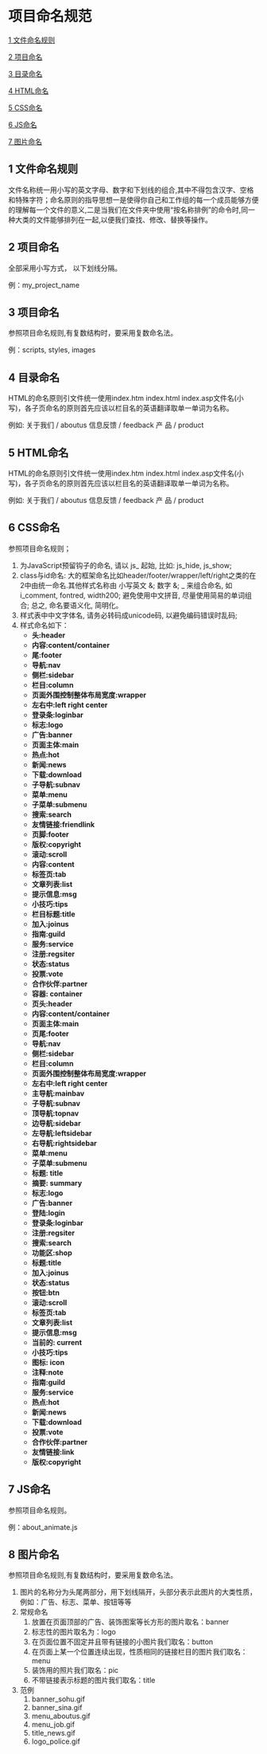 
# 项目命名规范




[1 文件命名规则](#1-文件命名规则)

[2 项目命名](#2-项目命名)

[3 目录命名](#3-目录命名)　

[4 HTML命名](#4-HTML命名)　

[5 CSS命名](#5-CSS命名)　

[6 JS命名](#6-JS命名)　

[7 图片命名](#7-图片命名)　







## 1 文件命名规则


文件名称统一用小写的英文字母、数字和下划线的组合,其中不得包含汉字、空格和特殊字符；命名原则的指导思想一是使得你自己和工作组的每一个成员能够方便的理解每一个文件的意义,二是当我们在文件夹中使用“按名称排例”的命令时,同一种大类的文件能够排列在一起,以便我们查找、修改、替换等操作。

## 2 项目命名

全部采用小写方式， 以下划线分隔。

例：my_project_name


## 3 项目命名

参照项目命名规则,有复数结构时，要采用复数命名法。

例：scripts, styles, images

## 4 目录命名

HTML的命名原则引文件统一使用index.htm index.html index.asp文件名(小写)，各子页命名的原则首先应该以栏目名的英语翻译取单一单词为名称。

例如: 关于我们 / aboutus 信息反馈 / feedback 产 品 / product

## 5 HTML命名
HTML的命名原则引文件统一使用index.htm index.html index.asp文件名(小写)，各子页命名的原则首先应该以栏目名的英语翻译取单一单词为名称。

例如: 关于我们 / aboutus 信息反馈 / feedback 产 品 / product

## 6 CSS命名

参照项目命名规则；

1. 为JavaScript预留钩子的命名, 请以 js_ 起始, 比如: js_hide, js_show;
2. class与id命名: 大的框架命名比如header/footer/wrapper/left/right之类的在2中由统一命名.其他样式名称由 小写英文 &; 数字 &; _ 来组合命名, 如i_comment, fontred, width200; 避免使用中文拼音, 尽量使用简易的单词组合; 总之, 命名要语义化, 简明化。
3. 样式表中中文字体名, 请务必转码成unicode码, 以避免编码错误时乱码;
4. 样式命名如下：
	- **头:header**
	- **内容:content/container**
	- **尾:footer**
	- **导航:nav**
	- **侧栏:sidebar**
	- **栏目:column**
	- **页面外围控制整体布局宽度:wrapper**
	- **左右中:left right center**
	- **登录条:loginbar**
	- **标志:logo**
	- **广告:banner**
	- **页面主体:main**
	- **热点:hot**
	- **新闻:news**
	- **下载:download**
	- **子导航:subnav**
	- **菜单:menu**
	- **子菜单:submenu**
	- **搜索:search**
	- **友情链接:friendlink**
	- **页脚:footer**
	- **版权:copyright**
	- **滚动:scroll**
	- **内容:content**
	- **标签页:tab**
	- **文章列表:list**
	- **提示信息:msg**
	- **小技巧:tips**
	- **栏目标题:title**
	- **加入:joinus**
	- **指南:guild**
	- **服务:service**
	- **注册:regsiter**
	- **状态:status**
	- **投票:vote**
	- **合作伙伴:partner**
	- **容器: container**
	- **页头:header**
	- **内容:content/container**
	- **页面主体:main**
	- **页尾:footer**
	- **导航:nav**
	- **侧栏:sidebar**
	- **栏目:column**
	- **页面外围控制整体布局宽度:wrapper**
	- **左右中:left right center**
	- **主导航:mainbav**
	- **子导航:subnav**
	- **顶导航:topnav**
	- **边导航:sidebar**
	- **左导航:leftsidebar**
	- **右导航:rightsidebar**
	- **菜单:menu**
	- **子菜单:submenu**
	- **标题: title**
	- **摘要: summary**
	- **标志:logo**
	- **广告:banner**
	- **登陆:login**
	- **登录条:loginbar**
	- **注册:regsiter**
	- **搜索:search**
	- **功能区:shop**
	- **标题:title**
	- **加入:joinus**
	- **状态:status**
	- **按钮:btn**
	- **滚动:scroll**
	- **标签页:tab**
	- **文章列表:list**
	- **提示信息:msg**
	- **当前的: current**
	- **小技巧:tips**
	- **图标: icon**
	- **注释:note**
	- **指南:guild**
	- **服务:service**
	- **热点:hot**
	- **新闻:news**
	- **下载:download**
	- **投票:vote**
	- **合作伙伴:partner**
	- **友情链接:link**
	- **版权:copyright**


## 7 JS命名

参照项目命名规则。

例：about_animate.js

## 8 图片命名
参照项目命名规则,有复数结构时，要采用复数命名法。

1. 图片的名称分为头尾两部分，用下划线隔开，头部分表示此图片的大类性质，例如：广告、标志、菜单、按钮等等 
2. 常规命名
	1. 放置在页面顶部的广告、装饰图案等长方形的图片取名：banner
	2. 标志性的图片取名为：logo
	3. 在页面位置不固定并且带有链接的小图片我们取名：button
	4. 在页面上某一个位置连续出现，性质相同的链接栏目的图片我们取名：menu
	5. 装饰用的照片我们取名：pic
	6. 不带链接表示标题的图片我们取名：title
3. 范例
	1. banner_sohu.gif
	2. banner_sina.gif
	3. menu_aboutus.gif
	4. menu_job.gif
	5. title_news.gif
	6. logo_police.gif
